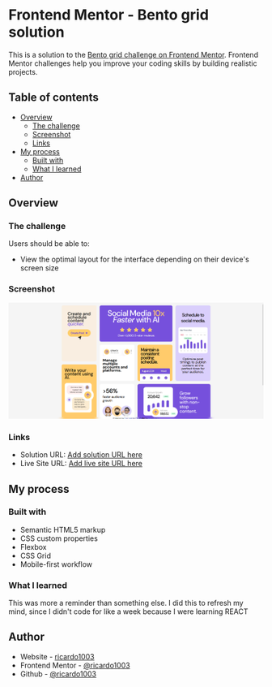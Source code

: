 # Frontend Mentor - Bento grid solution

This is a solution to the [Bento grid challenge on Frontend Mentor](https://www.frontendmentor.io/challenges/bento-grid-RMydElrlOj). Frontend Mentor challenges help you improve your coding skills by building realistic projects. 

## Table of contents

- [Overview](#overview)
  - [The challenge](#the-challenge)
  - [Screenshot](#screenshot)
  - [Links](#links)
- [My process](#my-process)
  - [Built with](#built-with)
  - [What I learned](#what-i-learned)
- [Author](#author)

## Overview

### The challenge

Users should be able to:

- View the optimal layout for the interface depending on their device's screen size

### Screenshot

![](./design/screenshot.png)

### Links

- Solution URL: [Add solution URL here](https://www.frontendmentor.io/profile/ricardo1003/solutions)
- Live Site URL: [Add live site URL here](https://ricardo1003.github.io/bento-grid-main/)

## My process

### Built with

- Semantic HTML5 markup
- CSS custom properties
- Flexbox
- CSS Grid
- Mobile-first workflow

### What I learned

This was more a reminder than something else. I did this to refresh my mind, since I didn't code for like a week because I were learning REACT

## Author

- Website - [ricardo1003](https://ricardo1003.github.io/bento-grid-main/)
- Frontend Mentor - [@ricardo1003](https://www.frontendmentor.io/profile/ricardo1003)
- Github - [@ricardo1003](https://www.Github.com/ricardo1003)